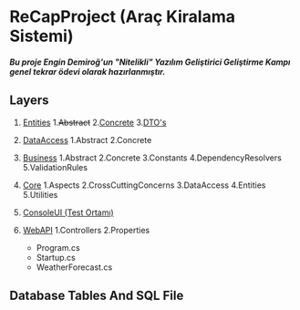 # ReCapProject (Araç Kiralama Sistemi)
##### Bu proje Engin Demiroğ'un "Nitelikli" Yazılım Geliştirici Geliştirme Kampı genel tekrar ödevi olarak hazırlanmıştır.

## Layers
  1. [Entities](https://github.com/ArdaCenker/ReCapProject/tree/master/Entities)
      1.~~Abstract~~
      2.[Concrete](https://github.com/ArdaCenker/ReCapProject/tree/master/Entities/Concrete)
      3.[DTO's](https://github.com/ArdaCenker/ReCapProject/tree/master/Entities/DTOs)
    
  2. [DataAccess](https://github.com/ArdaCenker/ReCapProject/tree/master/DataAccess)
      1.Abstract
      2.Concrete
  
  3. [Business](https://github.com/ArdaCenker/ReCapProject/tree/master/Business)
      1.Abstract
      2.Concrete
      3.Constants
      4.DependencyResolvers
      5.ValidationRules
  
  4. [Core](https://github.com/ArdaCenker/ReCapProject/tree/master/Core)
      1.Aspects
      2.CrossCuttingConcerns
      3.DataAccess
      4.Entities
      5.Utilities
  
  5. [ConsoleUI (Test Ortamı)](https://github.com/ArdaCenker/ReCapProject/tree/master/ConsoleUI)
  
  6. [WebAPI](https://github.com/ArdaCenker/ReCapProject/tree/master/WebAPI)
     1.Controllers
     2.Properties
     * Program.cs
     * Startup.cs
     * WeatherForecast.cs


## Database Tables And SQL File
